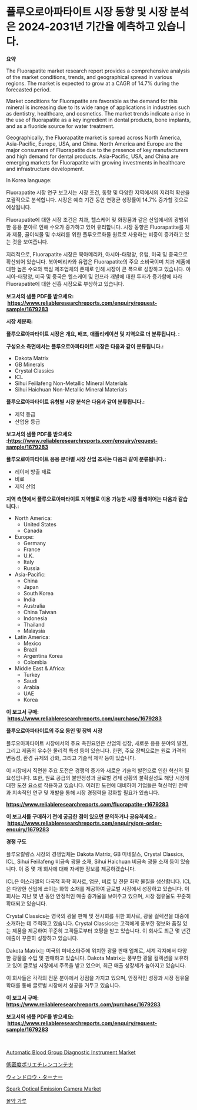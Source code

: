 <p><h1>플루오로아파타이트 시장 동향 및 시장 분석은 2024-2031년 기간을 예측하고 있습니다.</h1></p><p><strong>요약</strong></p>
<p><p>The Fluorapatite market research report provides a comprehensive analysis of the market conditions, trends, and geographical spread in various regions. The market is expected to grow at a CAGR of 14.7% during the forecasted period.</p><p>Market conditions for Fluorapatite are favorable as the demand for this mineral is increasing due to its wide range of applications in industries such as dentistry, healthcare, and cosmetics. The market trends indicate a rise in the use of fluorapatite as a key ingredient in dental products, bone implants, and as a fluoride source for water treatment.</p><p>Geographically, the Fluorapatite market is spread across North America, Asia-Pacific, Europe, USA, and China. North America and Europe are the major consumers of Fluorapatite due to the presence of key manufacturers and high demand for dental products. Asia-Pacific, USA, and China are emerging markets for Fluorapatite with growing investments in healthcare and infrastructure development.</p><p>In Korea language:</p><p>Fluorapatite 시장 연구 보고서는 시장 조건, 동향 및 다양한 지역에서의 지리적 확산을 포괄적으로 분석합니다. 시장은 예측 기간 동안 연평균 성장률이 14.7% 증가할 것으로 예상됩니다.</p><p>Fluorapatite에 대한 시장 조건은 치과, 헬스케어 및 화장품과 같은 산업에서의 광범위한 응용 분야로 인해 수요가 증가하고 있어 유리합니다. 시장 동향은 Fluorapatite를 치과 제품, 골이식물 및 수처리를 위한 플루오르화물 원료로 사용하는 비중이 증가하고 있는 것을 보여줍니다.</p><p>지리적으로, Fluorapatite 시장은 북아메리카, 아시아-태평양, 유럽, 미국 및 중국으로 확산되어 있습니다. 북아메리카와 유럽은 Fluorapatite의 주요 소비국이며 치과 제품에 대한 높은 수요와 핵심 제조업체의 존재로 인해 시장이 큰 폭으로 성장하고 있습니다. 아시아-태평양, 미국 및 중국은 헬스케어 및 인프라 개발에 대한 투자가 증가함에 따라 Fluorapatite에 대한 신흥 시장으로 부상하고 있습니다.</p></p>
<p><strong>보고서의 샘플 PDF를 받으세요: &nbsp;<a href="https://www.reliableresearchreports.com/enquiry/request-sample/1679283">https://www.reliableresearchreports.com/enquiry/request-sample/1679283</a></strong></p>
<p><strong>시장 세분화:</strong></p>
<p><strong> 플루오로아파타이트 시장은 개요, 배포, 애플리케이션 및 지역으로 더 분류됩니다. :</strong></p>
<p><strong>구성요소 측면에서는 플루오로아파타이트 시장은 다음과 같이 분류됩니다.:</strong></p>
<p><ul><li>Dakota Matrix</li><li>GB Minerals</li><li>Crystal Classics</li><li>ICL</li><li>Sihui Feiilafeng Non-Metallic Mineral Materials</li><li>Sihui Haichuan Non-Metallic Mineral Materials</li></ul></p>
<p><strong> 플루오로아파타이트 유형별 시장 분석은 다음과 같이 분류됩니다.:</strong></p>
<p><ul><li>제약 등급</li><li>산업용 등급</li></ul></p>
<p><strong>보고서의 샘플 PDF를 받으세요 :<a href="https://www.reliableresearchreports.com/enquiry/request-sample/1679283">https://www.reliableresearchreports.com/enquiry/request-sample/1679283</a></strong></p>
<p><strong> 플루오로아파타이트 응용 분야별 시장 산업 조사는 다음과 같이 분류됩니다.:</strong></p>
<p><ul><li>레이저 방출 재료</li><li>비료</li><li>제약 산업</li></ul></p>
<p><strong>지역 측면에서 플루오로아파타이트 지역별로 이용 가능한 시장 플레이어는 다음과 같습니다.:</strong></p>
<p><ul>
    <li>
        North America:
        <ul>
            <li>United States</li>
            <li>Canada</li>
        </ul>
    </li>
    <li>
        Europe:
        <ul>
            <li>Germany</li>
            <li>France</li>
            <li>U.K.</li>
            <li>Italy</li>
            <li>Russia</li>
        </ul>
    </li>
    <li>
        Asia-Pacific:
        <ul>
            <li>China</li>
            <li>Japan</li>
            <li>South Korea</li>
            <li>India</li>
            <li>Australia</li>
            <li>China Taiwan</li>
            <li>Indonesia</li>
            <li>Thailand</li>
            <li>Malaysia</li>
        </ul>
    </li>
    <li>
        Latin America:
        <ul>
            <li>Mexico</li>
            <li>Brazil</li>
            <li>Argentina Korea</li>
            <li>Colombia</li>
        </ul>
    </li>
    <li>
        Middle East & Africa:
        <ul>
            <li>Turkey</li>
            <li>Saudi</li>
            <li>Arabia</li>
            <li>UAE</li>
            <li>Korea</li>
        </ul>
    </li>
    </ul></p>
<p><strong>이 보고서 구매: &nbsp;<a href="https://www.reliableresearchreports.com/purchase/1679283">https://www.reliableresearchreports.com/purchase/1679283</a></strong></p>
<p><strong>플루오로아파타이트의 주요 동인 및 장벽 시장</strong></p>
<p><p>플루오아파타이트 시장에서의 주요 촉진요인은 산업의 성장, 새로운 응용 분야의 발전, 그리고 제품의 우수한 물리적 특성 등이 있습니다. 한편, 주요 장벽으로는 원료 가격의 변동성, 환경 규제의 강화, 그리고 기술적 제약 등이 있습니다.</p><p>이 시장에서 직면한 주요 도전은 경쟁의 증가와 새로운 기술의 발전으로 인한 혁신의 필요성입니다. 또한, 원료 공급의 불안정성과 글로벌 경제 상황의 불확실성도 해당 시장에 대한 도전 요소로 작용하고 있습니다. 이러한 도전에 대비하여 기업들은 혁신적인 전략과 지속적인 연구 및 개발을 통해 시장 경쟁력을 강화할 필요가 있습니다.</p></p>
<p><strong><a href="https://www.reliableresearchreports.com/fluorapatite-r1679283">https://www.reliableresearchreports.com/fluorapatite-r1679283</a></strong></p>
<p><strong>이 보고서를 구매하기 전에 궁금한 점이 있으면 문의하거나 공유하세요.: &nbsp;<a href="https://www.reliableresearchreports.com/enquiry/pre-order-enquiry/1679283">https://www.reliableresearchreports.com/enquiry/pre-order-enquiry/1679283</a></strong></p>
<p><strong>경쟁 구도</strong></p>
<p><p>플루오랄량스 시장의 경쟁업체는 Dakota Matrix, GB 미네랄스, Crystal Classics, ICL, Sihui Feiilafeng 비금속 광물 소재, Sihui Haichuan 비금속 광물 소재 등이 있습니다. 이 중 몇 개 회사에 대해 자세한 정보를 제공하겠습니다.</p><p>ICL은 이스라엘의 다국적 화학 회사로, 염분, 비료 및 전문 화학 물질을 생산합니다. ICL은 다양한 산업에 쓰이는 화학 소재를 제공하여 글로벌 시장에서 성장하고 있습니다. 이 회사는 지난 몇 년 동안 안정적인 매출 증가율을 보여주고 있으며, 시장 점유율도 꾸준히 확대되고 있습니다.</p><p>Crystal Classics는 영국의 광물 판매 및 전시회를 위한 회사로, 광물 컬렉션을 대중에 소개하는 데 주력하고 있습니다. Crystal Classics는 고객에게 풍부한 정보와 품질 있는 제품을 제공하여 꾸준히 고객들로부터 호평을 받고 있습니다. 이 회사도 최근 몇 년간 매출이 꾸준히 성장하고 있습니다.</p><p>Dakota Matrix는 미국의 미네소타주에 위치한 광물 판매 업체로, 세계 각지에서 다양한 광물을 수입 및 판매하고 있습니다. Dakota Matrix는 풍부한 광물 컬렉션을 보유하고 있어 글로벌 시장에서 주목을 받고 있으며, 최근 매출 성장세가 높아지고 있습니다.</p><p>이 회사들은 각각의 전문 분야에서 강점을 가지고 있으며, 안정적인 성장과 시장 점유율 확대를 통해 글로벌 시장에서 성공을 거두고 있습니다.</p></p>
<p><strong>이 보고서 구매: &nbsp; <a href="https://www.reliableresearchreports.com/purchase/1679283">https://www.reliableresearchreports.com/purchase/1679283</a></strong></p>
<p><strong>보고서의 샘플 PDF를 받으세요: &nbsp;<a href="https://www.reliableresearchreports.com/enquiry/request-sample/1679283">https://www.reliableresearchreports.com/enquiry/request-sample/1679283</a></strong><strong></strong></p>
<p>&nbsp;</p>
<p><p><a href="https://github.com/Sinjinluong3e0awx2m195k76/Market-Research-Report-List-2/blob/main/automatic-blood-group-diagnostic-instrument-market.md">Automatic Blood Group Diagnostic Instrument Market</a></p><p><a href="https://medium.com/@reyeshowell66/ldpe%E3%82%B3%E3%83%B3%E3%83%86%E3%83%8A%E5%B8%82%E5%A0%B4%E3%81%AE%E3%82%A4%E3%83%B3%E3%82%B5%E3%82%A4%E3%83%88-%E5%B8%82%E5%A0%B4%E5%8B%95%E5%90%91-%E6%88%90%E9%95%B7-2024%E5%B9%B4%E3%81%8B%E3%82%892031%E5%B9%B4%E3%81%BE%E3%81%A7%E3%81%AE%E4%BA%88%E6%B8%AC-48a6fb183a63">低密度ポリエチレンコンテナ</a></p><p><a href="https://medium.com/@josuehezog2023/%E3%82%A6%E3%82%A3%E3%83%B3%E3%83%89%E3%83%AD%E3%83%BC%E3%82%BF%E3%83%BC%E3%83%8A%E3%83%BC%E5%B8%82%E5%A0%B4-2031%E5%B9%B4%E3%81%BE%E3%81%A7%E3%81%AE%E3%83%88%E3%83%AC%E3%83%B3%E3%83%89-%E4%BA%88%E6%B8%AC-%E7%AB%B6%E4%BA%89%E5%88%86%E6%9E%90-2f6afadf87d5">ウィンドロウ・ターナー</a></p><p><a href="https://medium.com/@djjdj3773/spark-optical-emission-camera-nbsp-market-focuses-on-market-share-size-and-projected-forecast-till-d0d9889c63fd">Spark Optical Emission Camera Market</a></p><p><a href="https://medium.com/@goonfghyt6587/%EB%AA%A9%EB%A0%88-%EB%B6%84%EB%A7%90-%EC%8B%9C%EC%9E%A5-%EC%8B%9C%EC%9E%A5-cagr-%EC%8B%9C%EC%9E%A5-%EB%8F%99%ED%96%A5-%EB%B0%8F-%EC%84%B1%EC%9E%A5-%EC%A0%84%EB%9E%B5%EC%97%90-%EB%8C%80%ED%95%9C-%ED%86%B5%EC%B0%B0%EB%A0%A5-eff2580e45da">몰약 가루</a></p></p>
